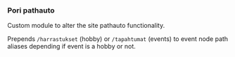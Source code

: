 ### Pori pathauto

Custom module to alter the site pathauto functionality.

Prepends `/harrastukset` (hobby) or `/tapahtumat` (events) to event node path 
aliases depending if event is a hobby or not. 
